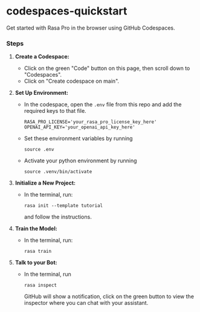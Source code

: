 # codespaces-quickstart
Get started with Rasa Pro in the browser using GitHub Codespaces.

### Steps

1. **Create a Codespace:**
   - Click on the green "Code" button on this page, then scroll down to "Codespaces".
   - Click on "Create codespace on main".

2. **Set Up Environment:**
   - In the codespace, open the `.env` file from this repo and add the required keys to that file.
     ```
     RASA_PRO_LICENSE='your_rasa_pro_license_key_here'
     OPENAI_API_KEY='your_openai_api_key_here'
     ```
   - Set these environment variables by running 
     ```
     source .env
     ```
   - Activate your python environment by running
     ```
     source .venv/bin/activate
     ```

3. **Initialize a New Project:**
   - In the terminal, run:
     ```
     rasa init --template tutorial
     ```
     and follow the instructions.

4. **Train the Model:**
   - In the terminal, run:
     ```
     rasa train
     ```

5. **Talk to your Bot:**
   - In the terminal, run
     ```
     rasa inspect
     ```
     GitHub will show a notification, click on the green button to view the inspector where you can chat with your assistant.

